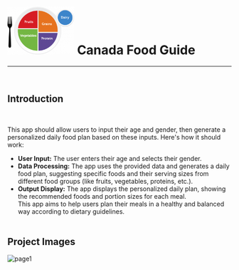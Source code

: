  # <img src="myplate-brand--labelled.png" alt="Alt text" width="150"/> Canada Food Guide  
---  

<br>   

## Introduction
<br>

 This app should allow users to input their age and gender, then generate a personalized daily food plan based on these inputs. Here's how it should work: <br>
 
- **User Input:** The user enters their age and selects their gender. <br>
- **Data Processing:** The app uses the provided data and generates a daily food plan, suggesting specific foods and their serving sizes from different food groups (like fruits, vegetables, proteins, etc.).<br>
- **Output Display:** The app displays the personalized daily plan, showing the recommended foods and portion sizes for each meal. <br>
This app aims to help users plan their meals in a healthy and balanced way according to dietary guidelines.
<br><br>


## Project Images

![page1](https://github.com/user-attachments/assets/847452dd-073d-4f4e-8609-8fad5b8f3853)
